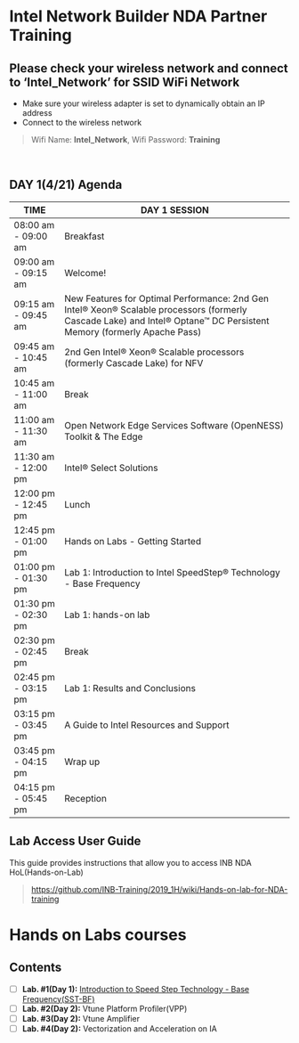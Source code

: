 # Intel Network Builder NDA Partner Training

## Please check your wireless network and connect to  ‘Intel_Network’  for SSID WiFi Network
* Make sure your wireless adapter is set to dynamically obtain an IP address 
* Connect to the wireless network
> Wifi Name: **Intel_Network**, Wifi Password: **Training**

&nbsp;
     
## DAY 1(4/21) Agenda  

| TIME                | DAY 1 SESSION |
|---------------------|---------------|
| 08:00 am - 09:00 am | Breakfast     |
| 09:00 am - 09:15 am | Welcome!      |
| 09:15 am - 09:45 am | New Features for Optimal Performance: 2nd Gen Intel® Xeon® Scalable processors (formerly Cascade Lake) and Intel® Optane™ DC Persistent Memory (formerly Apache Pass) |
| 09:45 am - 10:45 am | 2nd Gen Intel® Xeon® Scalable processors (formerly Cascade Lake) for NFV |
| 10:45 am - 11:00 am | Break |
| 11:00 am - 11:30 am | Open Network Edge Services Software (OpenNESS) Toolkit & The Edge |
| 11:30 am - 12:00 pm | Intel® Select Solutions |
| 12:00 pm - 12:45 pm | Lunch |
| 12:45 pm - 01:00 pm | Hands on Labs - Getting Started |
| 01:00 pm - 01:30 pm | Lab 1: Introduction to Intel SpeedStep® Technology - Base Frequency |
| 01:30 pm - 02:30 pm | Lab 1: hands-on lab |
| 02:30 pm - 02:45 pm | Break |
| 02:45 pm - 03:15 pm | Lab 1: Results and Conclusions |
| 03:15 pm - 03:45 pm | A Guide to Intel Resources and Support |
| 03:45 pm - 04:15 pm | Wrap up |
| 04:15 pm - 05:45 pm | Reception |


## Lab Access User Guide 
This guide provides instructions that allow you to access INB NDA HoL(Hands-on-Lab)
> https://github.com/INB-Training/2019_1H/wiki/Hands-on-lab-for-NDA-training


# Hands on Labs courses

## Contents
- [ ] **Lab. #1(Day 1):** [Introduction to Speed Step Technology - Base Frequency(SST-BF)] 
- [ ] **Lab. #2(Day 2):** Vtune Platform Profiler(VPP)
- [ ] **Lab. #3(Day 2):** Vtune Amplifier
- [ ] **Lab. #4(Day 2):** Vectorization and Acceleration on IA

 [Introduction to Speed Step Technology - Base Frequency(SST-BF)]: https://github.com/brianeiler/ovs-dpdk/blob/master/lab-docs/0.0%20Lab%20Guide.md
